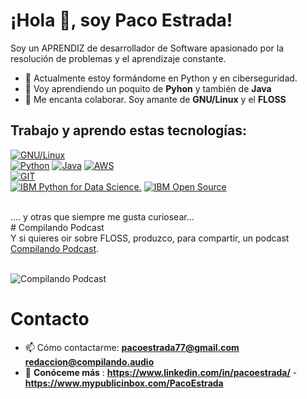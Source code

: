 # ¡Hola 👋, soy Paco Estrada!

Soy un APRENDIZ de desarrollador de Software apasionado por la resolución de problemas y el aprendizaje constante.

- 🔭 Actualmente estoy formándome en Python y en ciberseguridad.
- 🌱 Voy aprendiendo un poquito de  **Pyhon** y también de **Java**
- 👯 Me encanta colaborar. Soy amante de **GNU/Linux** y el **FLOSS**
## Trabajo y aprendo estas tecnologías:
[![GNU/Linux](https://img.shields.io/badge/GNU%2FLinux-FLOSS-lightgrey)]()
</br>
[![Python](https://img.shields.io/badge/Python-yellow?style=for-the-badge&logo=python&logoColor=white&labelColor=101010)]()
[![Java](https://img.shields.io/badge/Java-007396?style=for-the-badge&logo=java&logoColor=white&labelColor=101010)]()
[![AWS](https://img.shields.io/badge/AWS-232F3E?style=for-the-badge&logo=amazon-aws&logoColor=white&labelColor=101010)]()
</br>
[![GIT](https://img.shields.io/badge/Github-version%20control%20-lightgrey)]()
</br>
    [<img alt="IBM Python for Data Science." src="https://drive.google.com/file/d/1halspkQ0o-2ihorKYqvUrsbnWt_dLV4j/view?usp=drive_link">]() 
    [<img alt="IBM Open Source" src="https://compilando.es/wp-content/uploads/2023/07/open-source-foundations-4.png">]()
  
  
</br>
.... y otras que siempre me gusta curiosear...
<br>
# Compilando Podcast
</br>
Y si quieres oir sobre FLOSS, produzco, para compartir, un podcast
</br>
 <align = "center"><a href="https://www.compilando.audio">Compilando Podcast</a>.
 </p>
</br>
    <img alt="Compilando Podcast" src="https://compilando.audio/wp-content/uploads/2023/07/compilando80.jpg">  

</br>


# Contacto 
- 📫 Cómo contactarme: **pacoestrada77@gmail.com** **redaccion@compilando.audio**
- 📄 **Conóceme más** : **https://www.linkedin.com/in/pacoestrada/**  - **https://www.mypublicinbox.com/PacoEstrada**




